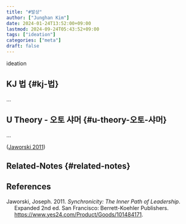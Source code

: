```yaml
---
title: "#발상"
author: ["Junghan Kim"]
date: 2024-01-24T13:52:00+09:00
lastmod: 2024-09-24T05:43:52+09:00
tags: ["ideation"]
categories: ["meta"]
draft: false
---
```


ideation


## KJ 법 {#kj-법}

...


## U Theory - 오토 샤머 {#u-theory-오토-샤머}

...

(<a href="#citeproc_bib_item_1">Jaworski 2011</a>)


## Related-Notes {#related-notes}

## References

<style>.csl-entry{text-indent: -1.5em; margin-left: 1.5em;}</style><div class="csl-bib-body">
  <div class="csl-entry"><a id="citeproc_bib_item_1"></a>Jaworski, Joseph. 2011. <i>Synchronicity: The Inner Path of Leadership</i>. Expanded 2nd ed. San Francisco: Berrett-Koehler Publishers. <a href="https://www.yes24.com/Product/Goods/101484171">https://www.yes24.com/Product/Goods/101484171</a>.</div>
</div>
